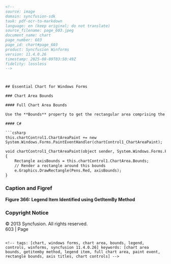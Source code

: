 ```html
<!-- 
source: image
domain: syncfusion-sdk
task: pdf-ocr-to-markdown
language: en (keep original; do not translate)
source_filename: page_603.jpeg
document_name: chart
page_number: 603
page_id: chart#page_603
product: Syncfusion Winforms
version: 11.4.0.26
timestamp: 2025-08-09T03:50:49Z
fidelity: lossless
-->



## Essential Chart for Windows Forms

### Chart Area Bounds

#### Full Chart Area Bounds

Use the **Bounds** property to get the rectangular area comprising the chart area that includes the axis, axis titles, and other sections.

#### C#

```csharp
this.chartControl1.ChartAreaPaint += new
System.Windows.Forms.PaintEventHandler(chartControl1_ChartAreaPaint);

void chartControl1_ChartAreaPaint(object sender, System.Windows.Forms.PaintEventArgs e)
{
    Rectangle axisBounds = this.chartControl1.ChartArea.Bounds;
    // Render a rectangle around this bounds
    e.Graphics.DrawRectangle(Pens.Red, axisBounds);
}
```

### Caption and Figref

**Figure 366: Legend Item Identified using GetItemBy Method**

### Copyright Notice

© 2013 Syncfusion. All rights reserved.  
603 | Page
``` 

<!-- tags: [chart, windows forms, chart area, bounds, legend, controls, winforms, syncfusion 11.4.0.26] keywords: [chart area bounds, getitemby method, legend item, full chart area, paint event, rectangle bounds, axis titles, chart controls] -->
```